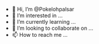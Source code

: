 - 👋 Hi, I’m @Pokelohpalsar
- 👀 I’m interested in ...
- 🌱 I’m currently learning ...
- 💞️ I’m looking to collaborate on ...
- 📫 How to reach me ...

<!---
Pokelohpalsar/Pokelohpalsar is a ✨ special ✨ repository because its `README.md` (this file) appears on your GitHub profile.
You can click the Preview link to take a look at your changes.
--->

